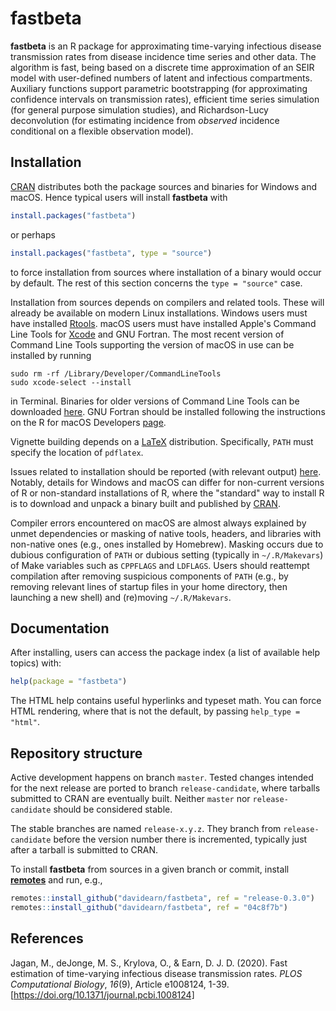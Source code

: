 # fastbeta

**fastbeta** is an R package for approximating time-varying infectious
disease transmission rates from disease incidence time series and other
data.  The algorithm is fast, being based on a discrete time
approximation of an SEIR model with user-defined numbers of latent and
infectious compartments.  Auxiliary functions support parametric
bootstrapping (for approximating confidence intervals on transmission
rates), efficient time series simulation (for general purpose simulation
studies), and Richardson-Lucy deconvolution (for estimating incidence
from *observed* incidence conditional on a flexible observation model).

## Installation

[CRAN](https://cran.r-project.org/package=fastbeta) distributes
both the package sources and binaries for Windows and macOS.  Hence
typical users will install **fastbeta** with

```r
install.packages("fastbeta")
```

or perhaps

```r
install.packages("fastbeta", type = "source")
```

to force installation from sources where installation of a binary
would occur by default.  The rest of this section concerns the
`type = "source"` case.

Installation from sources depends on compilers and related tools.
These will already be available on modern Linux installations.
Windows users must have installed
[Rtools](https://cran.r-project.org/bin/windows/Rtools/).
macOS users must have installed Apple's Command Line Tools for
[Xcode](https://developer.apple.com/xcode/)
and GNU Fortran.
The most recent version of Command Line Tools supporting the
version of macOS in use can be installed by running

```shell
sudo rm -rf /Library/Developer/CommandLineTools
sudo xcode-select --install
```

in Terminal.
Binaries for older versions of Command Line Tools can be downloaded
[here](https://developer.apple.com/download/all/?q=Command%20Line%20Tools%20for%20Xcode).
GNU Fortran should be installed following the instructions on the
R for macOS Developers [page](https://mac.r-project.org/tools/).

Vignette building depends on a
[LaTeX](https://www.latex-project.org/get/) distribution.
Specifically, `PATH` must specify the location of `pdflatex`.

Issues related to installation should be reported (with relevant output)
[here](https://github.com/davidearn/fastbeta/issues/1).
Notably, details for Windows and macOS can differ for non-current
versions of R or non-standard installations of R, where
the "standard" way to install R is to download and unpack a binary
built and published by [CRAN](https://cran.r-project.org/).

Compiler errors encountered on macOS are almost always explained
by unmet dependencies or masking of native tools, headers, and
libraries with non-native ones (e.g., ones installed by Homebrew).
Masking occurs due to dubious configuration of `PATH` or dubious
setting (typically in `~/.R/Makevars`) of Make variables such as
`CPPFLAGS` and `LDFLAGS`.  Users should reattempt compilation
after removing suspicious components of `PATH` (e.g., by
removing relevant lines of startup files in your home directory,
then launching a new shell) and (re)moving `~/.R/Makevars`.

## Documentation

After installing, users can access the package index (a list of
available help topics) with:

```r
help(package = "fastbeta")
```

The HTML help contains useful hyperlinks and typeset math.
You can force HTML rendering, where that is not the default,
by passing `help_type = "html"`.

## Repository structure

Active development happens on branch `master`.  Tested changes intended
for the next release are ported to branch `release-candidate`,
where tarballs submitted to CRAN are eventually built.  Neither `master`
nor `release-candidate` should be considered stable.

The stable branches are named `release-x.y.z`.  They branch from
`release-candidate` before the version number there is incremented,
typically just after a tarball is submitted to CRAN.

To install **fastbeta** from sources in a given branch or commit,
install [**remotes**](https://cran.r-project.org/package=remotes) and
run, e.g.,

```r
remotes::install_github("davidearn/fastbeta", ref = "release-0.3.0")
remotes::install_github("davidearn/fastbeta", ref = "04c8f7b")
```

## References

Jagan, M., deJonge, M. S., Krylova, O., & Earn, D. J. D. (2020).
Fast estimation of time-varying infectious disease transmission rates.
*PLOS Computational Biology*, *16*(9), Article e1008124, 1-39.
[https://doi.org/10.1371/journal.pcbi.1008124]
